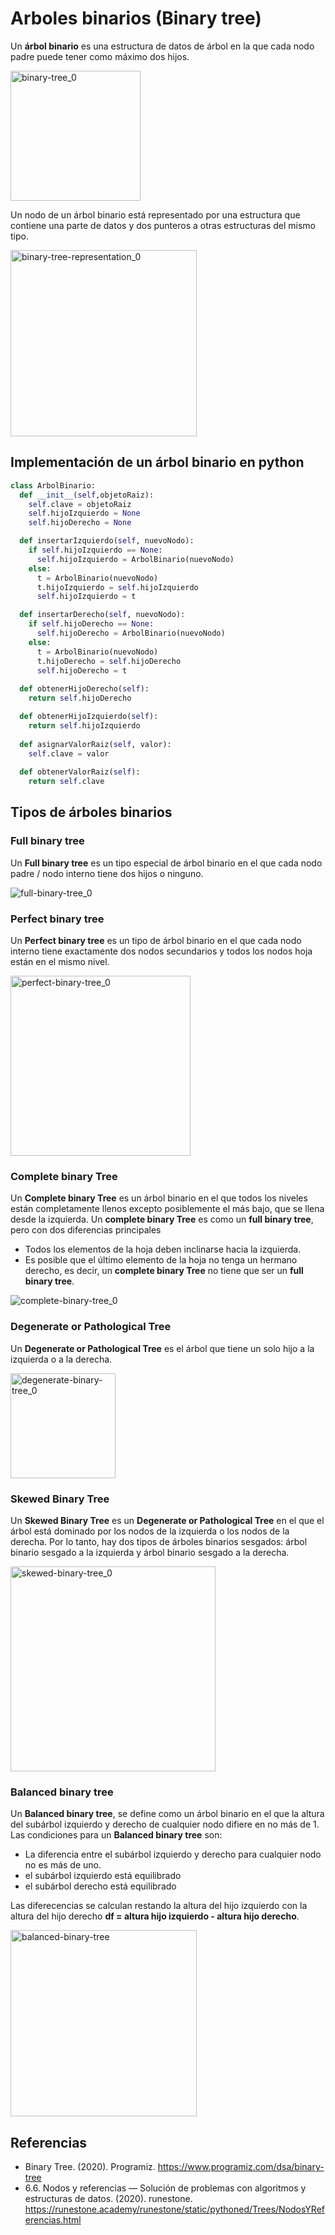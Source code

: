 # Arboles binarios (Binary tree)

Un **árbol binario** es una estructura de datos de árbol en la que cada nodo padre puede tener como máximo dos hijos.

<img width="208" alt="binary-tree_0" src="https://user-images.githubusercontent.com/42527034/120726766-8169bf00-c49e-11eb-94a4-36d321321ce0.png">

Un nodo de un árbol binario está representado por una estructura que contiene una parte de datos y dos punteros a otras estructuras del mismo tipo.

<img width="298" alt="binary-tree-representation_0" src="https://user-images.githubusercontent.com/42527034/120726822-a52d0500-c49e-11eb-88f3-efea2d7b5864.png">

## Implementación de un árbol binario en python

```python
class ArbolBinario:
  def __init__(self,objetoRaiz):
    self.clave = objetoRaiz
    self.hijoIzquierdo = None
    self.hijoDerecho = None

  def insertarIzquierdo(self, nuevoNodo):
    if self.hijoIzquierdo == None:
      self.hijoIzquierdo = ArbolBinario(nuevoNodo)
    else:
      t = ArbolBinario(nuevoNodo)
      t.hijoIzquierdo = self.hijoIzquierdo
      self.hijoIzquierdo = t

  def insertarDerecho(self, nuevoNodo):
    if self.hijoDerecho == None:
      self.hijoDerecho = ArbolBinario(nuevoNodo)
    else:
      t = ArbolBinario(nuevoNodo)
      t.hijoDerecho = self.hijoDerecho
      self.hijoDerecho = t
  
  def obtenerHijoDerecho(self):
    return self.hijoDerecho

  def obtenerHijoIzquierdo(self):
    return self.hijoIzquierdo
  
  def asignarValorRaiz(self, valor):
    self.clave = valor
  
  def obtenerValorRaiz(self):
    return self.clave
```

## Tipos de árboles binarios

### Full binary tree

Un **Full binary tree** es un tipo especial de árbol binario en el que cada nodo padre / nodo interno tiene dos hijos o ninguno.

![full-binary-tree_0](https://user-images.githubusercontent.com/42527034/120727526-60a26900-c4a0-11eb-8a0c-e0ed94ea9325.png)

### Perfect binary tree

Un **Perfect binary tree** es un tipo de árbol binario en el que cada nodo interno tiene exactamente dos nodos secundarios y todos los nodos hoja están en el mismo nivel.

<img width="288" alt="perfect-binary-tree_0" src="https://user-images.githubusercontent.com/42527034/120727756-f807bc00-c4a0-11eb-86db-f97455f3ce9d.png">

### Complete binary Tree

Un **Complete binary Tree** es un árbol binario en el que todos los niveles están completamente llenos excepto posiblemente el más bajo, que se llena desde la izquierda.
Un **complete binary Tree** es como un **full binary tree**, pero con dos diferencias principales

* Todos los elementos de la hoja deben inclinarse hacia la izquierda.
* Es posible que el último elemento de la hoja no tenga un hermano derecho, es decir, un **complete binary Tree** no tiene que ser un **full binary tree**.

![complete-binary-tree_0](https://user-images.githubusercontent.com/42527034/120728369-5e410e80-c4a2-11eb-8615-a19bda5634a9.png)

### Degenerate or Pathological Tree

Un **Degenerate or Pathological Tree** es el árbol que tiene un solo hijo a la izquierda o a la derecha.

<img width="168" alt="degenerate-binary-tree_0" src="https://user-images.githubusercontent.com/42527034/120728429-8466ae80-c4a2-11eb-86b3-f8f566b8a75c.png">

### Skewed Binary Tree

Un **Skewed Binary Tree** es un **Degenerate or Pathological Tree** en el que el árbol está dominado por los nodos de la izquierda o los nodos de la derecha. Por lo tanto, hay dos tipos de árboles binarios sesgados: árbol binario sesgado a la izquierda y árbol binario sesgado a la derecha.

<img width="328" alt="skewed-binary-tree_0" src="https://user-images.githubusercontent.com/42527034/120728544-cdb6fe00-c4a2-11eb-905e-28579020a387.png">

### Balanced binary tree

Un **Balanced binary tree**, se define como un árbol binario en el que la altura del subárbol izquierdo y derecho de cualquier nodo difiere en no más de 1.
Las condiciones para un **Balanced binary tree** son:

* La diferencia entre el subárbol izquierdo y derecho para cualquier nodo no es más de uno.
* el subárbol izquierdo está equilibrado
* el subárbol derecho está equilibrado

Las diferecencias se calculan restando la altura del hijo izquierdo con la altura del hijo derecho **df = altura hijo izquierdo - altura hijo derecho**.

<img width="298" alt="balanced-binary-tree" src="https://user-images.githubusercontent.com/42527034/120729464-d1e41b00-c4a4-11eb-9967-baf7ee49e3c6.png">

## Referencias

* Binary Tree. (2020). Programiz. https://www.programiz.com/dsa/binary-tree
* 6.6. Nodos y referencias — Solución de problemas con algoritmos y estructuras de datos. (2020). runestone. https://runestone.academy/runestone/static/pythoned/Trees/NodosYReferencias.html
